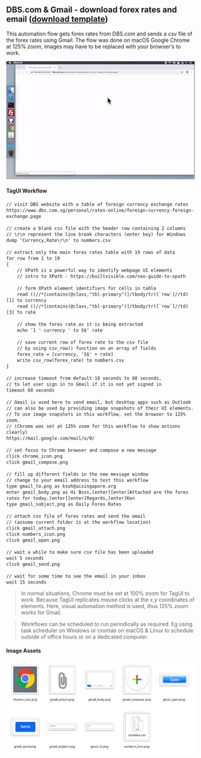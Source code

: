 ## DBS.com & Gmail - download forex rates and email ([download template](https://github.com/aimakerspace/TagUI-Bricks/releases/download/v1.0.0/DBS-Forex-Gmail.zip))

This automation flow gets forex rates from DBS.com and sends a csv file of the forex rates using Gmail. The flow was done on macOS Google Chrome at 125% zoom, images may have to be replaced with your browser's to work.

![forex_gmail.gif](https://raw.githubusercontent.com/aimakerspace/TagUI-Bricks/master/DBS-Forex-Gmail/forex_gmail.gif)

#### TagUI Workflow

```
// visit DBS website with a table of foreign currency exchange rates
https://www.dbs.com.sg/personal/rates-online/foreign-currency-foreign-exchange.page

// create a blank csv file with the header row containing 2 columns
// \r\n represent the line break characters (enter key) for Windows
dump 'Currency,Rate\r\n' to numbers.csv

// extract only the main forex rates table with 19 rows of data
for row from 1 to 19
{
    // XPath is a powerful way to identify webpage UI elements
    // intro to XPath - https://builtvisible.com/seo-guide-to-xpath

    // form XPath element identifiers for cells in table
    read ((//*[contains(@class,"tbl-primary")]/tbody/tr)[`row`]//td)[1] to currency
    read ((//*[contains(@class,"tbl-primary")]/tbody/tr)[`row`]//td)[3] to rate

    // show the forex rate as it is being extracted
    echo '1 ' currency ' to S$' rate

    // save current row of forex rate to the csv file
    // by using csv_row() function on an array of fields
    forex_rate = [currency, 'S$' + rate]
    write csv_row(forex_rate) to numbers.csv
}

// increase timeout from default 10 seconds to 60 seconds,
// to let user sign in to Gmail if it is not yet signed in
timeout 60 seconds

// Gmail is used here to send email, but desktop apps such as Outlook
// can also be used by providing image snapshots of their UI elements.
// To use image snapshots in this workflow, set the browser to 125% zoom.
// (Chrome was set at 125% zoom for this workflow to show actions clearly)
https://mail.google.com/mail/u/0/

// set focus to Chrome browser and compose a new message
click chrome_icon.png
click gmail_compose.png

// fill up different fields in the new message window
// change to your email address to test this workflow
type gmail_to.png as ksoh@aisingapore.org
enter gmail_body.png as Hi Boss,[enter][enter]Attached are the forex rates for today.[enter][enter]Regards,[enter]Ken
type gmail_subject.png as Daily Forex Rates

// attach csv file of forex rates and send the email
// (assume current folder is at the workflow location)
click gmail_attach.png
click numbers_icon.png
click gmail_open.png

// wait a while to make sure csv file has been uploaded
wait 5 seconds
click gmail_send.png

// wait for some time to see the email in your inbox
wait 15 seconds
```
>In normal situations, Chrome must be set at 100% zoom for TagUI to work. Because TagUI replicates mouse clicks at the x,y coordinates of elements. Here, visual automation method is used, thus 125% zoom works for Gmail.

>Workflows can be scheduled to run periodically as required. Eg using task scheduler on Windows or crontab on macOS & Linux to schedule outside of office hours or on a dedicated computer.

#### Image Assets

![forex_gmail.gif](https://raw.githubusercontent.com/aimakerspace/TagUI-Bricks/master/DBS-Forex-Gmail/forex_gmail.png)
